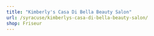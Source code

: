 ```yaml
---
title: "Kimberly's Casa Di Bella Beauty Salon"
url: /syracuse/kimberlys-casa-di-bella-beauty-salon/
shop: Friseur
---
```

